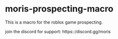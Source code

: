 # moris-prospecting-macro
This is a macro for the roblox game prospecting.

join the discord for support: https::/discord.gg/moris
